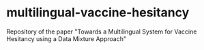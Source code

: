 # multilingual-vaccine-hesitancy
Repository of the paper "Towards a Multilingual System for Vaccine Hesitancy using a Data Mixture Approach"
